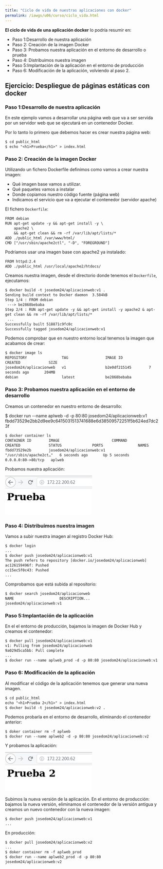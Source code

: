 ```yaml
---
title: "Ciclo de vida de nuestras aplicaciones con docker"
permalink: /iawgs/u06/curso/ciclo_vida.html
---
```


**El ciclo de vida de una aplicación docker** lo podría resumir en:

* Paso 1:Desarrollo de nuestra aplicación
* Paso 2: Creación de la imagen Docker
* Paso 3: Probamos nuestra aplicación en el entorno de desarrollo o prueba
* Paso 4: Distribuimos nuestra imagen
* Paso 5:Implantación de la aplicación en el entorno de producción
* Paso 6: Modificación de la aplicación, volviendo al paso 2.

## Ejercicio: Despliegue de páginas estáticas con docker

### Paso 1:Desarrollo de nuestra aplicación

En este ejemplo vamos a desarrollar una página web que va a ser servida por un servidor web que se ejecutará en un contenedor Docker.

Por lo tanto lo primero que debemos hacer es crear nuestra página web:

    $ cd public_html
    $ echo "<h1>Prueba</h1>" > index.html

### Paso 2: Creación de la imagen Docker

Utilizando un fichero Dockerfile definimos como vamos a crear nuestra imagen:

* Qué imagen base vamos a utilizar.
* Qué paquetes vamos a instalar
* Donde copiamos nuestro código fuente (página web)
* Indicamos el servicio que va a ejecutar el contenedor (servidor apache)

El fichero `Dockerfile`:

    FROM debian
    RUN apt-get update -y && apt-get install -y \
        apache2 \
        && apt-get clean && rm -rf /var/lib/apt/lists/*
    ADD ./public_html /var/www/html/
    CMD ["/usr/sbin/apache2ctl", "-D", "FOREGROUND"]
  
Podríamos usar una imagen base con apache2 ya instalado:

    FROM httpd:2.4
    ADD ./public_html /usr/local/apache2/htdocs/

Creamos nuestra imagen, desde el directorio donde tenemos el `Dockerfile`, ejecutamos:

    $ docker build -t josedom24/aplicacionweb:v1 .
    Sending build context to Docker daemon  3.584kB
    Step 1/4 : FROM debian
     ---> be2868bebaba
    Step 2/4 : RUN apt-get update -y && apt-get install -y apache2 & apt-get clean && rm -rf /var/lib/apt/lists/*
     ...
    Successfully built 518871c9fc0c
    Successfully tagged josedom24/aplicacionweb:v1
  
Podemos comprobar que en nuestro entorno local tenemos la imagen que acabamos de crear:

    $ docker image ls
    REPOSITORY                TAG                 IMAGE ID            CREATED             SIZE
    josedom24/aplicacionweb   v1                  b2e0df215145        7 seconds ago       204MB
    debian                    latest              be2868bebaba  

### Paso 3: Probamos nuestra aplicación en el entorno de desarrollo

Creamos un contenedor en nuestro entorno de desarrollo:

$ docker run --name aplweb -d -p 80:80 josedom24/aplicacionweb:v1
  fbdd73529e2bb2d9ee9c6415031513741688e6d38509572251f5b624ed7dc23f
  
    $ docker container ls
    CONTAINER ID        IMAGE                        COMMAND                    CREATED             STATUS              PORTS                NAMES
    fbdd73529e2b        josedom24/aplicacionweb:v1   "/usr/sbin/apache2ct…"   6 seconds ago       Up 5 seconds        0.0.0.0:80->80/tcp   aplweb

Probamos nuestra aplicación:

![docker](img/ciclo1.png)

### Paso 4: Distribuimos nuestra imagen

Vamos a subir nuestra imagen al registro Docker Hub:

    $ docker login
    ...
    $ docker push josedom24/aplicacionweb:v1
    The push refers to repository [docker.io/josedom24/aplicacionweb]
    ac126159496f: Pushed 
    cc15ec5f0c43: Pushed 
    ...

Comprobamos que está subida al repositorio:

    $ docker search josedom24/aplicacionweb
    NAME                     DESCRIPTION...
    josedom24/aplicacionweb:v1

### Paso 5:Implantación de la aplicación

En el el entorno de producción, bajamos la imagen de Docker Hub y creamos el contenedor:

    $ docker pull josedom24/aplicacionweb:v1
    v1: Pulling from josedom24/aplicacionweb
    9a029d5ca5bb: Pull complete 
    ...
    $ docker run --name aplweb_prod -d -p 80:80 josedom24/aplicacionweb:v1

### Paso 6: Modificación de la aplicación

Al modificar el código de la aplicación tenemos que generar una nueva imagen.


    $ cd public_html
    echo "<h1>Prueba 2</h1>" > index.html
    $ docker build -t josedom24/aplicacionweb:v2 .
    

Podemos probarla en el entorno de desarrollo, eliminando el contenedor anterior:


    $ doker container rm -f aplweb
    $ docker run --name aplweb2 -d -p 80:80 josedom24/aplicacionweb:v2

Y probamos la aplicación:

![docker](img/ciclo2.png)

Subimos la nueva versión de la aplicación. En el entorno de producción: bajamos la nueva versión, eliminamos el contenedor de la versión antigua y creamos un nuevo contenedor con la nueva imagen:

    $ docker push josedom24/aplicacionweb:v1
    ...
  
En producción:

    $ docker pull josedom24/aplicacionweb:v2
    ...
    $ doker container rm -f aplweb_prod
    $ docker run --name aplweb2_prod -d -p 80:80 josedom24/aplicacionweb:v2
  
